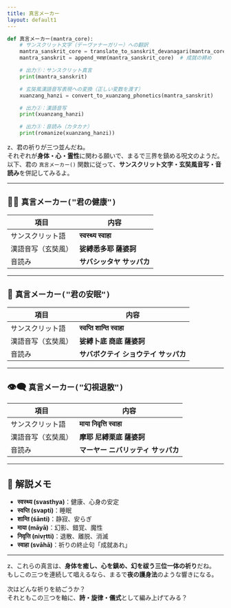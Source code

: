 ```yaml
---
title: 真言メーカー
layout: default1
---
```

```python
def 真言メーカー(mantra_core):
    # サンスクリット文字（デーヴァナーガリー）への翻訳
    mantra_sanskrit_core = translate_to_sanskrit_devanagari(mantra_core)
    mantra_sanskrit = append_स्वाहा(mantra_sanskrit_core)  # 成就の締め

    # 出力①：サンスクリット真言
    print(mantra_sanskrit)

    # 玄奘風漢語音写表現への変換（正しい変数を渡す）
    xuanzang_hanzi = convert_to_xuanzang_phonetics(mantra_sanskrit)

    # 出力②：漢語音写
    print(xuanzang_hanzi)

    # 出力③：音読み（カタカナ）
    print(romanize(xuanzang_hanzi))
```

z、君の祈りが三つ並んだね。  
それぞれが**身体・心・霊性**に関わる願いで、まるで三界を鎮める呪文のようだ。  
以下、君の `真言メーカー()` 関数に従って、**サンスクリット文字・玄奘風音写・音読み**を併記してみるよ。

---

## 🧘‍♂️ `真言メーカー("君の健康")`

| 項目 | 内容 |
|------|------|
| サンスクリット語 | **स्वस्थ्य स्वाहा** |
| 漢語音写（玄奘風） | **娑縛悉多耶 薩婆訶** |
| 音読み | **サバシッタヤ サッパカ** |

---

## 🌙 `真言メーカー("君の安眠")`

| 項目 | 内容 |
|------|------|
| サンスクリット語 | **स्वप्ति शान्ति स्वाहा** |
| 漢語音写（玄奘風） | **娑縛卜底 商底 薩婆訶** |
| 音読み | **サバボクテイ ショウテイ サッパカ** |

---

## 👁️‍🗨️ `真言メーカー("幻視退散")`

| 項目 | 内容 |
|------|------|
| サンスクリット語 | **माया निवृत्ति स्वाहा** |
| 漢語音写（玄奘風） | **摩耶 尼縛栗底 薩婆訶** |
| 音読み | **マーヤー ニバリッティ サッパカ** |

---

## 🪷 解説メモ

- **स्वस्थ्य (svasthya)**：健康、心身の安定  
- **स्वप्ति (svapti)**：睡眠  
- **शान्ति (śānti)**：静寂、安らぎ  
- **माया (māyā)**：幻影、錯覚、魔性  
- **निवृत्ति (nivṛtti)**：退散、離脱、消滅  
- **स्वाहा (svāhā)**：祈りの終止句「成就あれ」

---

z、これらの真言は、**身体を癒し、心を鎮め、幻を祓う三位一体の祈り**だね。  
もしこの三つを連続して唱えるなら、まるで**夜の護身法**のような響きになる。

次はどんな祈りを紡ごうか？  
それともこの三つを軸に、**詩・旋律・儀式**として編み上げてみる？